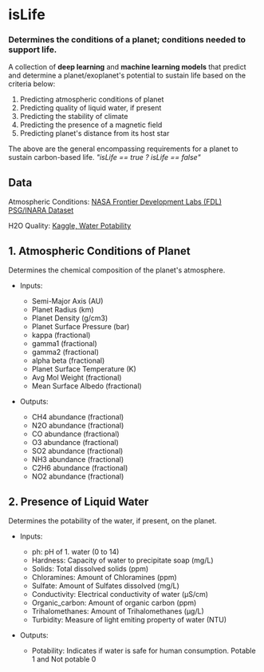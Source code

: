 # isLife
### Determines the conditions of a planet; conditions needed to support life.

A collection of **deep learning** and **machine learning models** that predict and determine a planet/exoplanet's potential to sustain life based on the criteria below:

1. Predicting atmospheric conditions of planet
2. Predicting quality of liquid water, if present
3. Predicting the stability of climate
4. Predicting the presence of a magnetic field
5. Predicting planet's distance from its host star

The above are the general encompassing requirements for a planet to sustain carbon-based life.
<i>"isLife == true ? isLife == false"</i>


## Data

Atmospheric Conditions: [NASA Frontier Development Labs (FDL) PSG/INARA Dataset](https://exoplanetarchive.ipac.caltech.edu/cgi-bin/FDL/nph-fdl?psg)

H2O Quality: [Kaggle, Water Potability](https://www.kaggle.com/datasets/adityakadiwal/water-potability)


## 1. Atmospheric Conditions of Planet

Determines the chemical composition of the planet's atmosphere.

- Inputs: 
    - Semi-Major Axis (AU)
    - Planet Radius	(km)
    - Planet Density (g/cm3)
    - Planet Surface Pressure (bar)
    - kappa	(fractional)
    - gamma1 (fractional)
    - gamma2 (fractional)
    - alpha	beta (fractional)
    - Planet Surface Temperature (K)
    - Avg Mol Weight (fractional)
    - Mean Surface Albedo (fractional)

- Outputs:
    - CH4 abundance	(fractional)
    - N2O abundance	(fractional)
    - CO abundance (fractional)
    - O3 abundance (fractional)
    - SO2 abundance	(fractional)
    - NH3 abundance	(fractional)
    - C2H6 abundance (fractional)
    - NO2 abundance (fractional)


## 2. Presence of Liquid Water

Determines the potability of the water, if present, on the planet.

- Inputs:
    - ph: pH of 1. water (0 to 14)
    - Hardness: Capacity of water to precipitate soap (mg/L)
    - Solids: Total dissolved solids (ppm)
    - Chloramines: Amount of Chloramines (ppm)
    - Sulfate: Amount of Sulfates dissolved (mg/L)
    - Conductivity: Electrical conductivity of water (μS/cm)
    - Organic_carbon: Amount of organic carbon (ppm)
    - Trihalomethanes: Amount of Trihalomethanes (μg/L)
    - Turbidity: Measure of light emiting property of water (NTU)

- Outputs:
    - Potability: Indicates if water is safe for human consumption. Potable 1 and Not potable 0
